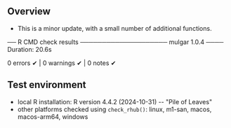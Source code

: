 ## Overview

* This is a minor update, with a small number of additional functions. 

── R CMD check results ──────────────────── mulgar 1.0.4 ────
Duration: 20.6s

0 errors ✔ | 0 warnings ✔ | 0 notes ✔

## Test environment

* local R installation: R version 4.4.2 (2024-10-31) -- "Pile of Leaves"
* other platforms checked using `check_rhub()`: linux, m1-san, macos, macos-arm64, windows
